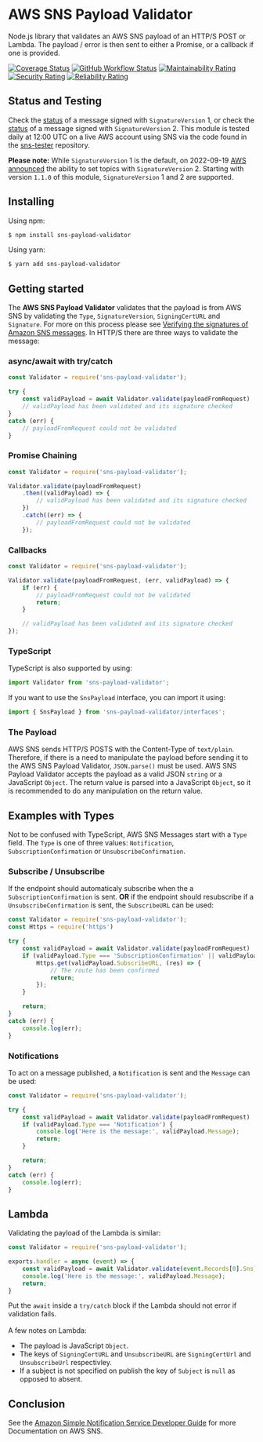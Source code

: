 # AWS SNS Payload Validator
Node.js library that validates an AWS SNS payload of an HTTP/S POST or Lambda. The payload / error is then sent to either a Promise, or a callback if one is provided.

[![Coverage Status](https://coveralls.io/repos/github/devinstewart/sns-payload-validator/badge.svg?branch=main)](https://coveralls.io/github/devinstewart/sns-payload-validator?branch=main)
[![GitHub Workflow Status](https://img.shields.io/github/workflow/status/devinstewart/sns-payload-validator/ci)](https://github.com/devinstewart/sns-payload-validator/actions?query=workflow%3Aci+branch%3Amain)
[![Maintainability Rating](https://sonarcloud.io/api/project_badges/measure?project=devinstewart_sns-payload-validator&metric=sqale_rating)](https://sonarcloud.io/summary/overall?id=devinstewart_sns-payload-validator)
[![Security Rating](https://sonarcloud.io/api/project_badges/measure?project=devinstewart_sns-payload-validator&metric=security_rating)](https://sonarcloud.io/summary/overall?id=devinstewart_sns-payload-validator)
[![Reliability Rating](https://sonarcloud.io/api/project_badges/measure?project=devinstewart_sns-payload-validator&metric=reliability_rating)](https://sonarcloud.io/summary/overall?id=devinstewart_sns-payload-validator)
## Status and Testing
Check the [status](https://github.com/devinstewart/sns-tester/blob/main/status) of a message signed with `SignatureVersion` 1, or check the [status](https://github.com/devinstewart/sns-tester/blob/main/status-sigV2) of a message signed with `SignatureVersion` 2. This module is tested daily at 12:00 UTC on a live AWS account using SNS via the code found in the [sns-tester](https://github.com/devinstewart/sns-tester) repository.

**Please note:** While `SignatureVersion` 1 is the default, on 2022-09-19 [AWS announced](https://aws.amazon.com/blogs/security/sign-amazon-sns-messages-with-sha256-hashing-for-http-subscriptions/) the ability to set topics with `SignatureVersion` 2. Starting with version `1.1.0` of this module, `SignatureVersion` 1 and 2 are supported.
## Installing
Using npm:
```bash
$ npm install sns-payload-validator
```
Using yarn:
```bash
$ yarn add sns-payload-validator
```

## Getting started
The **AWS SNS Payload Validator** validates that the payload is from AWS SNS by validating the `Type`, `SignatureVersion`, `SigningCertURL` and `Signature`.  For more on this process please see [Verifying the signatures of Amazon SNS messages](https://docs.aws.amazon.com/sns/latest/dg/sns-verify-signature-of-message.html). In HTTP/S there are three ways to validate the message:

### async/await with try/catch
```javascript
const Validator = require('sns-payload-validator');

try {
    const validPayload = await Validator.validate(payloadFromRequest)
    // validPayload has been validated and its signature checked
}
catch (err) {
    // payloadFromRequest could not be validated
}
```

### Promise Chaining
```javascript
const Validator = require('sns-payload-validator');

Validator.validate(payloadFromRequest)
    .then((validPayload) => {
        // validPayload has been validated and its signature checked
    })
    .catch((err) => {
        // payloadFromRequest could not be validated
    });
```

### Callbacks
```javascript
const Validator = require('sns-payload-validator');

Validator.validate(payloadFromRequest, (err, validPayload) => {
    if (err) {
        // payloadFromRequest could not be validated
        return;
    }

    // validPayload has been validated and its signature checked
});
```

### TypeScript
TypeScript is also supported by using:
```typescript
import Validator from 'sns-payload-validator';
```

If you want to use the `SnsPayload` interface, you can import it using:
```typescript
import { SnsPayload } from 'sns-payload-validator/interfaces';
```

### The Payload
AWS SNS sends HTTP/S POSTS with the Content-Type of `text/plain`.  Therefore, if there is a need to manipulate the payload before sending it to the AWS SNS Payload Validator, `JSON.parse()` must be used. AWS SNS Payload Validator accepts the payload as a valid JSON `string` or a JavaScript `Object`.  The return value is parsed into a JavaScript `Object`, so it is recommended to do any manipulation on the return value.

## Examples with Types
Not to be confused with TypeScript, AWS SNS Messages start with a `Type` field.  The `Type` is one of three values: `Notification`, `SubscriptionConfirmation` or `UnsubscribeConfirmation`.
### Subscribe / Unsubscribe
If the endpoint should automaticaly subscribe when the a `SubscriptionConfirmation` is sent. **OR** if the endpoint should resubscribe if a `UnsubscribeConfirmation` is sent, the `SubscribeURL` can be used:
```javascript
const Validator = require('sns-payload-validator');
const Https = require('https')

try {
    const validPayload = await Validator.validate(payloadFromRequest)
    if (validPayload.Type === 'SubscriptionConfirmation' || validPayload.Type === 'UnsubscribeConfirmation') {
        Https.get(validPayload.SubscribeURL, (res) => {
            // The route has been confirmed
            return;
        });
    }

    return;
}
catch (err) {
    console.log(err);
}
```

### Notifications
To act on a message published, a `Notification` is sent and the `Message` can be used:

```javascript
const Validator = require('sns-payload-validator');

try {
    const validPayload = await Validator.validate(payloadFromRequest)
    if (validPayload.Type === 'Notification') {
        console.log('Here is the message:', validPayload.Message);
        return;
    }

    return;
}
catch (err) {
    console.log(err);
}
```

## Lambda
Validating the payload of the Lambda is similar:

```javascript
const Validator = require('sns-payload-validator');

exports.handler = async (event) => {
    const validPayload = await Validator.validate(event.Records[0].Sns);
    console.log('Here is the message:', validPayload.Message);
    return;
}
```
Put the `await` inside a `try/catch` block if the Lambda should not error if validation fails.\
\
A few notes on Lambda:
* The payload is JavaScript `Object`.
* The keys of `SigningCertURL` and `UnsubscribeURL` are `SigningCertUrl` and `UnsubscribeUrl` respectivley.
* If a subject is not specified on publish the key of `Subject` is `null` as opposed to absent.

## Conclusion
See the [Amazon Simple Notification Service Developer Guide](https://docs.aws.amazon.com/sns/latest/dg/welcome.html) for more Documentation on AWS SNS.